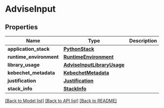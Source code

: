 # AdviseInput

## Properties
Name | Type | Description | Notes
------------ | ------------- | ------------- | -------------
**application_stack** | [**PythonStack**](PythonStack.md) |  |
**runtime_environment** | [**RuntimeEnvironment**](RuntimeEnvironment.md) |  | [optional]
**library_usage** | [**AdviseInputLibraryUsage**](AdviseInputLibraryUsage.md) |  | [optional]
**kebechet_metadata** | [**KebechetMetadata**](KebechetMetadata.md) |  | [optional]
**justification** | [**Justification**](Justification.md) |  | [optional]
**stack_info** | [**StackInfo**](StackInfo.md) |  | [optional]

[[Back to Model list]](../README.md#documentation-for-models) [[Back to API list]](../README.md#documentation-for-api-endpoints) [[Back to README]](../README.md)

